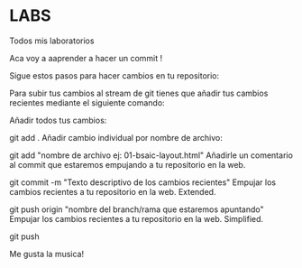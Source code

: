 # LABS
Todos mis laboratorios

Aca voy a aaprender a hacer un commit ! 

Sigue estos pasos para hacer cambios en tu repositorio:

Para subir tus cambios al stream de git tienes que añadir tus cambios recientes mediante el siguiente comando:

Añadir todos tus cambios:

git add .
Añadir cambio individual por nombre de archivo:

git add "nombre de archivo ej: 01-bsaic-layout.html"
Añadirle un comentario al commit que estaremos empujando a tu repositorio en la web.

git commit -m "Texto descriptivo de los cambios recientes"
Empujar los cambios recientes a tu repositorio en la web. Extended.

git push origin "nombre del branch/rama que estaremos apuntando"
Empujar los cambios recientes a tu repositorio en la web. Simplified.

git push



Me gusta la musica! 